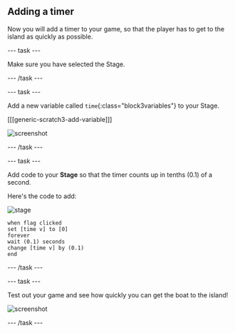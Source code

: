 
## Adding a timer

Now you will add a timer to your game, so that the player has to get to the island as quickly as possible.

--- task ---

Make sure you have selected the Stage.

--- /task ---

--- task ---

Add a new variable called `time`{:class="block3variables"} to your Stage.

[[[generic-scratch3-add-variable]]]
 
![screenshot](images/boat-variable-annotated.png)

--- /task ---

--- task ---

Add code to your **Stage** so that the timer counts up in tenths (0.1) of a second. 


Here's the code to add:

![stage](images/stage.png)

```blocks3
when flag clicked
set [time v] to [0]
forever
wait (0.1) seconds
change [time v] by (0.1)
end
```

--- /task ---

--- task ---

Test out your game and see how quickly you can get the boat to the island!

![screenshot](images/boat-variable-test.png)

--- /task ---
